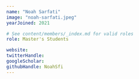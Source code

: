 ```yaml
---
name: "Noah Sarfati"
image: "noah-sarfati.jpeg"
yearJoined: 2021

# See content/members/_index.md for valid roles
role: Master's Students

website:
twitterHandle:
googleScholar:
githubHandle: NoahSfi
---
```

